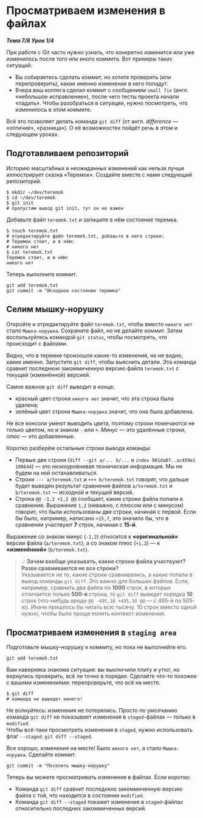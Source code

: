 # Просматриваем изменения в файлах  

__*Тема 7/8 Урок 1/4*__  

При работе с Git часто нужно узнать, что конкретно изменится или уже изменилось после того или иного коммита. Вот примеры таких ситуаций:  

- Вы собираетесь сделать коммит, но хотите проверить (или перепроверить), какие именно изменения в него попадут.  
- Вчера ваш коллега сделал коммит с сообщением `small fix` (англ. «небольшое исправление»), после чего тесты проекта начали «падать». Чтобы разобраться в ситуации, нужно посмотреть, что изменилось в этом коммите.  

Всё это позволяет делать команда `git diff` (от англ. *difference* — «отличие», «разница»). О её возможностях пойдёт речь в этом и следующем уроках.  

## Подготавливаем репозиторий  

Историю масштабных и неожиданных изменений как нельзя лучше иллюстрирует сказка «Теремок». Создайте вместе с нами следующий репозиторий.

```text
$ mkdir ~/dev/teremok
$ cd ~/dev/teremok
$ git init
# пропустим вывод git init, тут он не важен 
```

Добавьте файл `teremok.txt` и запишите в нём состояние теремка.  

```text
$ touch teremok.txt
# отредактируйте файл teremok.txt, добавьте в него строки:
# Теремок стоит, и в нём:
# никого нет
$ cat teremok.txt
Теремок стоит, и в нём:
никого нет 
```

Теперь выполните коммит.

```text
git add teremok.txt
git commit -m "Исходное состояние теремка" 
```

## Селим мышку-норушку  

Откройте и отредактируйте файл `teremok.txt`, чтобы вместо `никого нет` стало `Мышка-норушка`. Сохраните файл, но не делайте коммит. Затем воспользуйтесь командой `git status`, чтобы посмотреть, что происходит с файлами.  

Видно, что в теремке произошли какие-то изменения, но не видно, какие именно. Запустите `git diff`, чтобы выяснить детали. Эта команда сравнит последнюю закоммиченную версию файла `teremok.txt` с текущей (изменённой) версией.  

Самое важное `git diff` выводит в конце:  

- красный цвет строки `никого нет` значит, что эта строка была удалена;  
- зелёный цвет строки `Мышка-норушка` значит, что она была добавлена.  

Не все консоли умеют выводить цвета, поэтому строки помечаются не только цветом, но и знаком `-` или `+`. *Минус* — это удалённые строки, *плюс* — это добавленные.  

Коротко разберём остальные строки вывода команды:  

- Первые две строки (`diff --git a/... b/...` и `index 901da07..ac459e1 100644`) — это низкоуровневая техническая информация. Мы не будем на ней останавливаться.  
- Строки `--- a/teremok.txt` и `+++ b/teremok.txt` говорят, что дальше будет выведен результат сравнения файлов `a/teremok.txt` и `b/teremok.txt` — исходной и текущей версий.  
- Строка `@@ -1,2 +1,2 @@` сообщает, какие строки файла попали в сравнение. Выражение `1,2` (неважно, с плюсом или с минусом) говорит, что были использованы две строки, начиная с первой. Если бы было, например, написано `+15,7`, это значило бы, что в сравнении участвуют __7__ строк, начиная с __15-й__.  

Выражение со знаком минус (`-1,2`) относится к __«оригинальной»__ версии файла (`a/teremok.txt`), а со знаком плюс (`+1,2`) — к __«изменённой»__ (`b/teremok.txt`).  

> 💡 __Зачем вообще указывать, какие строки файла участвуют? Разве сравниваются не все строки?__  
    Указывается не то, какие строки сравнивались, а какие попали в вывод команды `git diff`. Это важно для больших файлов. Если, например, сравнить два файла по __1000__ строк, в которых отличается только __500-я__ строка, то `git diff` выведет порядка __10__ строк (что-нибудь вроде `@@ -495,10 +495,10 @@` — с 495-й по 505-ю). Иначе пришлось бы читать всю тысячу. 10 строк вместо одной нужно, чтобы было проще понять контекст изменения.  

## Просматриваем изменения в `staging area`  

Подготовьте мышку-норушку к коммиту, но пока не выполняйте его.  

```text
git add teremok.txt 
```

Вам наверняка знакома ситуация: вы выключили плиту и утюг, но вернулись проверить, всё ли точно в порядке. Сделайте что-то похожее с вашими изменениями: перепроверьте, что всё на месте.  

```text
$ git diff
# команда не выведет ничего! 
```

Не волнуйтесь: изменения не потерялись. Просто по умолчанию команда `git diff` не показывает изменения в `staged`-файлах — только в `modified`.  
Чтобы всё-таки просмотреть изменения в `staged`, нужно использовать флаг `--staged`: `git diff --staged`.  

Все хорошо, изменения на месте! Было `никого нет`, а стало `Мышка-норушка`. Сделайте коммит.  

```text
git commit -m "Поселить мышку-норушку" 
```

Теперь вы можете просматривать изменения в файлах. Если коротко:  

- Команда `git diff` сравнит последнюю закоммиченную версию файла с той, что находится в состоянии `modified`.  
- Команда `git diff --staged` покажет изменения в `staged`-файлах относительно последних закоммиченных версий.
